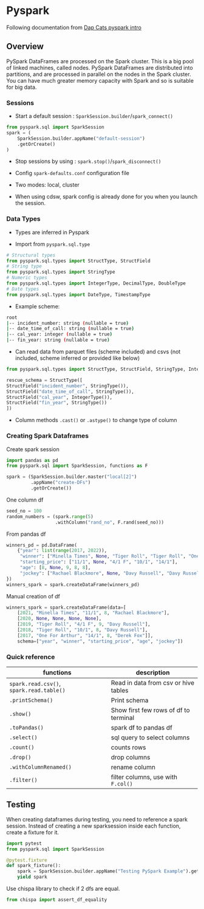 # Pyspark

Following documentation from [Dap Cats pyspark intro](https://best-practice-and-impact.github.io/ons-spark/pyspark-intro/pyspark-intro.html)

## Overview

PySpark DataFrames are processed on the Spark cluster. This is a big pool of linked machines, called nodes. PySpark DataFrames are distributed into partitions, and are processed in parallel on the nodes in the Spark cluster. You can have much greater memory capacity with Spark and so is suitable for big data.

### Sessions

* Start a default session : `SparkSession.builder`/`spark_connect()`

```python
from pyspark.sql import SparkSession
spark = (
    SparkSession.builder.appName("default-session")
    .getOrCreate()
)
```

* Stop sessions by using : `spark.stop()`/`spark_disconnect() `

* Config `spark-defaults.conf` configuration file

* Two modes: local, cluster

* When using cdsw, spark config is already done for you when you launch the session.


### Data Types

* Types are inferred in Pyspark

* Import from `pyspark.sql.type`
```python
# Structural types
from pyspark.sql.types import StructType, StructField
# String type
from pyspark.sql.types import StringType
# Numeric types
from pyspark.sql.types import IntegerType, DecimalType, DoubleType
# Date types
from pyspark.sql.types import DateType, TimestampType
```

* Example scheme: 

```bash
root
|-- incident_number: string (nullable = true)
|-- date_time_of_call: string (nullable = true)
|-- cal_year: integer (nullable = true)
|-- fin_year: string (nullable = true)
```

* Can read data from parquet files (scheme included) and csvs (not included, scheme inferred or provided like below)
```python
from pyspark.sql.types import StructType, StructField, StringType, IntegerType

rescue_schema = StructType([
StructField("incident_number", StringType()),
StructField("date_time_of_call", StringType()),
StructField("cal_year", IntegerType()),
StructField("fin_year", StringType())
])
```

* Column methods `.cast()` or `.astype()` to change type of column

### Creating Spark Dataframes
Create spark session
```python
import pandas as pd
from pyspark.sql import SparkSession, functions as F

spark = (SparkSession.builder.master("local[2]")
         .appName("create-DFs")
         .getOrCreate())
```
One column df
```python
seed_no = 100
random_numbers = (spark.range(5)
                  .withColumn("rand_no", F.rand(seed_no)))

```
From pandas df
```python
winners_pd = pd.DataFrame(
    {"year": list(range(2017, 2022)),
     "winner": ["Minella Times", None, "Tiger Roll", "Tiger Roll", "One For Arthur"],
     "starting_price": ["11/1", None, "4/1 F", "10/1", "14/1"],
     "age": [8, None, 9, 8, 8],
     "jockey": ["Rachael Blackmore", None, "Davy Russell", "Davy Russell", "Derek Fox"]
})
winners_spark = spark.createDataFrame(winners_pd)
```

Manual creation of df
```python
winners_spark = spark.createDataFrame(data=[
    [2021, "Minella Times", "11/1", 8, "Rachael Blackmore"],
    [2020, None, None, None, None],
    [2019, "Tiger Roll", "4/1 F", 9, "Davy Russell"],
    [2018, "Tiger Roll", "10/1", 8, "Davy Russell"],
    [2017, "One For Arthur", "14/1", 8, "Derek Fox"]],
    schema=["year", "winner", "starting_price", "age", "jockey"])
```

### Quick reference

functions | description 
-|-
`spark.read.csv()`, `spark.read.table()` | Read in data from csv or hive tables
`.printSchema()` | Print schema
`.show()` | Show first few rows of df to terminal
`.toPandas()` | spark df to pandas df
`.select()` | sql query to select columns
`.count()` | counts rows
`.drop()` | drop columns
`.withColumnRenamed()` | rename column
`.filter()` | filter columns, use with `F.col()`


## Testing 

When creating dataframes during testing, you need to reference a spark session. Instead of creating a new sparksession inside each function, create a fixture for it.

```python title="conftest.py"
import pytest
from pyspark.sql import SparkSession

@pytest.fixture
def spark_fixture():
    spark = SparkSession.builder.appName("Testing PySpark Example").getOrCreate()
    yield spark

```


Use chispa library to check if 2 dfs are equal.
```python
from chispa import assert_df_equality
```